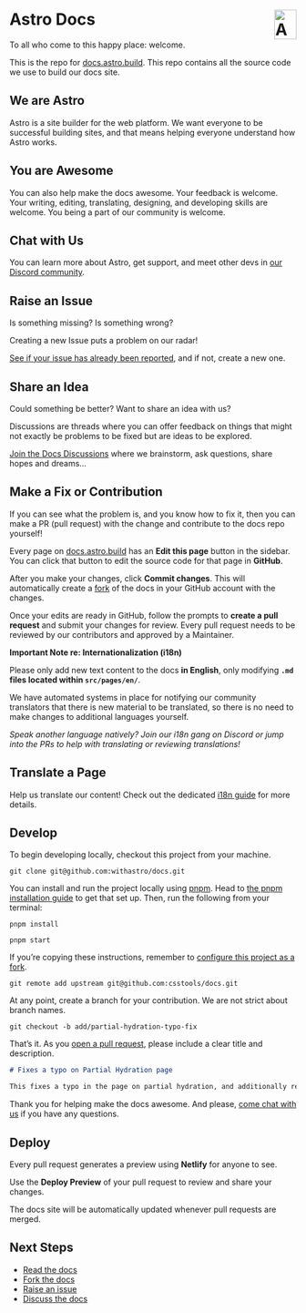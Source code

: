 # Astro Docs <img align="right" valign="center" height="52" width="39" src="https://raw.githubusercontent.com/withastro/astro/main/assets/brand/logo.svg" alt="Astro logo" />

To all who come to this happy place: welcome.

This is the repo for [docs.astro.build](https://docs.astro.build/).
This repo contains all the source code we use to build our docs site.

## We are Astro

Astro is a site builder for the web platform.
We want everyone to be successful building sites, and that means helping everyone understand how Astro works.

## You are Awesome

You can also help make the docs awesome.
Your feedback is welcome.
Your writing, editing, translating, designing, and developing skills are welcome.
You being a part of our community is welcome.

## Chat with Us

You can learn more about Astro, get support, and meet other devs in [our Discord community](https://astro.build/chat).

## Raise an Issue

Is something missing?
Is something wrong?

Creating a new Issue puts a problem on our radar!

[See if your issue has already been reported](https://github.com/withastro/docs/issues), and if not, create a new one.

## Share an Idea

Could something be better?
Want to share an idea with us?

Discussions are threads where you can offer feedback on things that might not exactly be problems to be fixed but are ideas to be explored. 

[Join the Docs Discussions](https://github.com/withastro/docs/discussions) where we brainstorm, ask questions, share hopes and dreams...

## Make a Fix or Contribution

If you can see what the problem is, and you know how to fix it, then you can make a PR (pull request) with the change and contribute to the docs repo yourself!

Every page on [docs.astro.build](https://docs.astro.build/) has an **Edit this page** button in the sidebar.
You can click that button to edit the source code for that page in **GitHub**.

After you make your changes, click **Commit changes**.
This will automatically create a [fork](https://docs.github.com/en/pull-requests/collaborating-with-pull-requests/working-with-forks/about-forks) of the docs in your GitHub account with the changes.

Once your edits are ready in GitHub, follow the prompts to **create a pull request** and submit your changes for review.
Every pull request needs to be reviewed by our contributors and approved by a Maintainer.

**Important Note re: Internationalization (i18n)**

Please only add new text content to the docs **in English**, only modifying **`.md` files located within `src/pages/en/`**. 

We have automated systems in place for notifying our community translators that there is new material to be translated, so there is no need to make changes to additional languages yourself. 

_Speak another language natively? Join our i18n gang on Discord or jump into the PRs to help with translating or reviewing translations!_ 


## Translate a Page

Help us translate our content! Check out the dedicated [i18n guide](src/i18n/README.md) for more details.

## Develop

To begin developing locally, checkout this project from your machine.

```shell
git clone git@github.com:withastro/docs.git
```

You can install and run the project locally using [pnpm](https://pnpm.io/). Head to [the pnpm installation guide](https://pnpm.io/installation) to get that set up. Then, run the following from your terminal:

```shell
pnpm install

pnpm start
```

If you’re copying these instructions, remember to [configure this project as a fork](https://docs.github.com/en/pull-requests/collaborating-with-pull-requests/working-with-forks/configuring-a-remote-for-a-fork).

```shell
git remote add upstream git@github.com:csstools/docs.git
```

At any point, create a branch for your contribution.
We are not strict about branch names.

```shell
git checkout -b add/partial-hydration-typo-fix
```

That’s it.
As you [open a pull request](https://github.com/withastro/astro/compare), please include a clear title and description.

```markdown
# Fixes a typo on Partial Hydration page

This fixes a typo in the page on partial hydration, and additionally removes an unnecessary extra space.
```

Thank you for helping make the docs awesome.
And please, [come chat with us](https://astro.build/chat) if you have any questions.

## Deploy

Every pull request generates a preview using **Netlify** for anyone to see.

Use the **Deploy Preview** of your pull request to review and share your changes.

The docs site will be automatically updated whenever pull requests are merged.

## Next Steps

- [Read the docs](https://docs.astro.build/)
- [Fork the docs](https://github.com/withastro/docs/fork)
- [Raise an issue](https://github.com/withastro/docs/issues/new)
- [Discuss the docs](https://discord.gg/cZDZU3hJHc)
